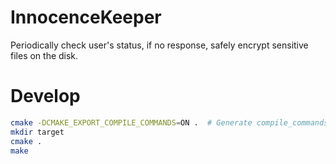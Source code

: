 # InnocenceKeeper
Periodically check user's status, if no response, safely encrypt sensitive files on the disk.

# Develop
```sh
cmake -DCMAKE_EXPORT_COMPILE_COMMANDS=ON .  # Generate compile_commands.json
mkdir target
cmake .
make
```
